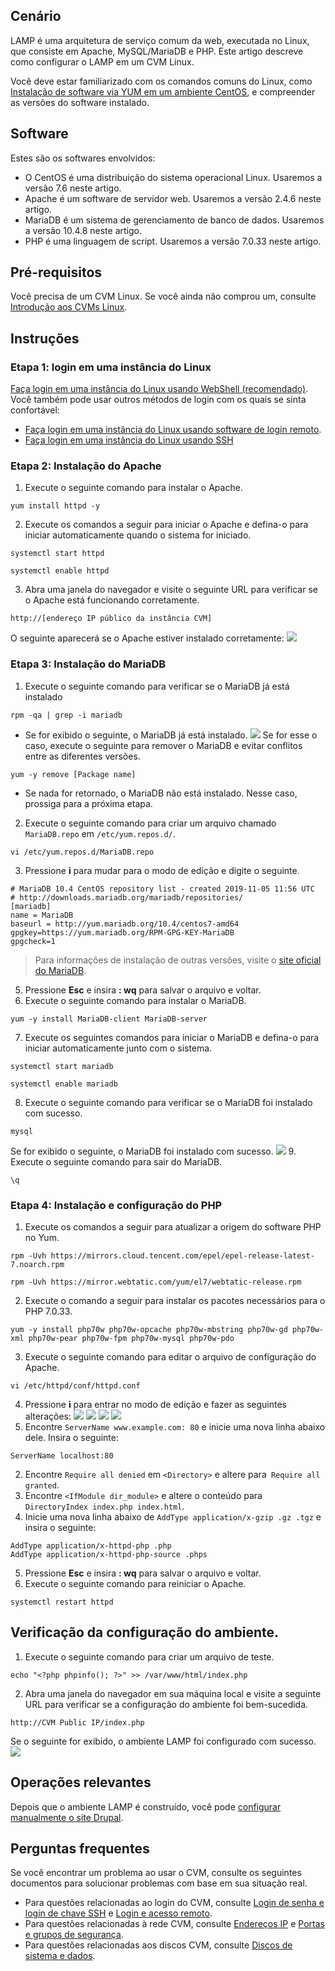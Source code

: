 ## Cenário
LAMP é uma arquitetura de serviço comum da web, executada no Linux, que consiste em Apache, MySQL/MariaDB e PHP. Este artigo descreve como configurar o LAMP em um CVM Linux.

Você deve estar familiarizado com os comandos comuns do Linux, como [Instalação de software via YUM em um ambiente CentOS](https://intl.cloud.tencent.com/document/product/213/2046), e compreender as versões do software instalado.

## Software
Estes são os softwares envolvidos:
- O CentOS é uma distribuição do sistema operacional Linux. Usaremos a versão 7.6 neste artigo.
- Apache é um software de servidor web. Usaremos a versão 2.4.6 neste artigo.
- MariaDB é um sistema de gerenciamento de banco de dados. Usaremos a versão 10.4.8 neste artigo.
- PHP é uma linguagem de script. Usaremos a versão 7.0.33 neste artigo.

## Pré-requisitos
Você precisa de um CVM Linux. Se você ainda não comprou um, consulte [Introdução aos CVMs Linux](http://intl.cloud.tencent.com/document/product/213/2936).

## Instruções
### Etapa 1: login em uma instância do Linux
[Faça login em uma instância do Linux usando WebShell (recomendado)](https://intl.cloud.tencent.com/document/product/213/5436). Você também pode usar outros métodos de login com os quais se sinta confortável:
- [Faça login em uma instância do Linux usando software de login remoto](https://intl.cloud.tencent.com/document/product/213/32502).
- [Faça login em uma instância do Linux usando SSH](https://intl.cloud.tencent.com/document/product/213/32501)

### Etapa 2: Instalação do Apache
1. Execute o seguinte comando para instalar o Apache.
```
yum install httpd -y
```
2. Execute os comandos a seguir para iniciar o Apache e defina-o para iniciar automaticamente quando o sistema for iniciado.
```
systemctl start httpd
```
```
systemctl enable httpd
```
3. Abra uma janela do navegador e visite o seguinte URL para verificar se o Apache está funcionando corretamente.
```
http://[endereço IP público da instância CVM]
```
O seguinte aparecerá se o Apache estiver instalado corretamente:
![](https://main.qcloudimg.com/raw/f9dc3992f4d6e7e94bb63330fd5cadfe.png)


### Etapa 3: Instalação do MariaDB
1. Execute o seguinte comando para verificar se o MariaDB já está instalado
```
rpm -qa | grep -i mariadb
```
 - Se for exibido o seguinte, o MariaDB já está instalado.
 ![](https://main.qcloudimg.com/raw/6fa7fb51de4a61f4da08eb036b6c3e85.png)
Se for esse o caso, execute o seguinte para remover o MariaDB e evitar conflitos entre as diferentes versões.
```
yum -y remove [Package name]
```
 - Se nada for retornado, o MariaDB não está instalado. Nesse caso, prossiga para a próxima etapa.
2. Execute o seguinte comando para criar um arquivo chamado `MariaDB.repo` em `/etc/yum.repos.d/`. 
```
vi /etc/yum.repos.d/MariaDB.repo
```
3. Pressione **i** para mudar para o modo de edição e digite o seguinte.
```
# MariaDB 10.4 CentOS repository list - created 2019-11-05 11:56 UTC
# http://downloads.mariadb.org/mariadb/repositories/
[mariadb]
name = MariaDB
baseurl = http://yum.mariadb.org/10.4/centos7-amd64
gpgkey=https://yum.mariadb.org/RPM-GPG-KEY-MariaDB
gpgcheck=1
```
> Para informações de instalação de outras versões, visite o [site oficial do MariaDB](https://downloads.mariadb.org).
>
5. Pressione **Esc** e insira **: wq** para salvar o arquivo e voltar.
6. Execute o seguinte comando para instalar o MariaDB.
```
yum -y install MariaDB-client MariaDB-server
```
7. Execute os seguintes comandos para iniciar o MariaDB e defina-o para iniciar automaticamente junto com o sistema.
```
systemctl start mariadb
```
```
systemctl enable mariadb
```
8. Execute o seguinte comando para verificar se o MariaDB foi instalado com sucesso.
```
mysql
```
Se for exibido o seguinte, o MariaDB foi instalado com sucesso.
![](https://main.qcloudimg.com/raw/bfe9a604457f6de09933206c21fde13b.png)
9. Execute o seguinte comando para sair do MariaDB.
```
\q
```

### Etapa 4: Instalação e configuração do PHP
1. Execute os comandos a seguir para atualizar a origem do software PHP no Yum.
```
rpm -Uvh https://mirrors.cloud.tencent.com/epel/epel-release-latest-7.noarch.rpm 
```
```
rpm -Uvh https://mirror.webtatic.com/yum/el7/webtatic-release.rpm
```
2. Execute o comando a seguir para instalar os pacotes necessários para o PHP 7.0.33.
```
yum -y install php70w php70w-opcache php70w-mbstring php70w-gd php70w-xml php70w-pear php70w-fpm php70w-mysql php70w-pdo
```
3. Execute o seguinte comando para editar o arquivo de configuração do Apache.
```
vi /etc/httpd/conf/httpd.conf
```
4. Pressione **i** para entrar no modo de edição e fazer as seguintes alterações:
![](https://main.qcloudimg.com/raw/0b478ca5aa21124a531cfd5c8860cb70.png)
![](https://main.qcloudimg.com/raw/aeeb6fff1af9cf71735cae558455ee94.png)
![](https://main.qcloudimg.com/raw/cc840587150c3282c972a6b23e0c1a68.png)
![](https://main.qcloudimg.com/raw/de36e94d0e4791d1d84f141120125456.png)
 1. Encontre `ServerName www.example.com: 80` e inicie uma nova linha abaixo dele. Insira o seguinte:
 ```
ServerName localhost:80
```
 2. Encontre `Require all denied` em `<Directory>` e altere para` Require all granted`.
 3. Encontre `<IfModule dir_module>` e altere o conteúdo para `DirectoryIndex index.php index.html`.
 4. Inicie uma nova linha abaixo de `AddType application/x-gzip .gz .tgz` e insira o seguinte:
```
AddType application/x-httpd-php .php
AddType application/x-httpd-php-source .phps
```
5. Pressione **Esc** e insira **: wq** para salvar o arquivo e voltar.
6. Execute o seguinte comando para reiniciar o Apache.
```
systemctl restart httpd
```

## Verificação da configuração do ambiente.
1. Execute o seguinte comando para criar um arquivo de teste.
```
echo "<?php phpinfo(); ?>" >> /var/www/html/index.php
```
2. Abra uma janela do navegador em sua máquina local e visite a seguinte URL para verificar se a configuração do ambiente foi bem-sucedida.
```
http://CVM Public IP/index.php
```
Se o seguinte for exibido, o ambiente LAMP foi configurado com sucesso.
![](https://main.qcloudimg.com/raw/64681fb76bad29072de9ddc3250e66d1.png)

## Operações relevantes
Depois que o ambiente LAMP é construído, você pode [configurar manualmente o site Drupal](https://intl.cloud.tencent.com/document/product/213/34814).


## Perguntas frequentes
Se você encontrar um problema ao usar o CVM, consulte os seguintes documentos para solucionar problemas com base em sua situação real.
- Para questões relacionadas ao login do CVM, consulte [Login de senha e login de chave SSH](https://intl.cloud.tencent.com/document/product/213/18120) e [Login e acesso remoto](https://intl.cloud.tencent.com/document/product/213/17278).
- Para questões relacionadas à rede CVM, consulte [Endereços IP](https://intl.cloud.tencent.com/document/product/213/17285) e [Portas e grupos de segurança](https://intl.cloud.tencent.com/document/product/213/2502).
- Para questões relacionadas aos discos CVM, consulte [Discos de sistema e dados](https://intl.cloud.tencent.com/document/product/213/17351).


